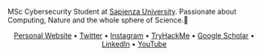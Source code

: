 MSc Cybersecurity Student at [Sapienza University](https://www.uniroma1.it/). Passionate about Computing, Nature and the whole sphere of Science.🔭  
<p align="center">
  <a href="https://www.edoardoottavianelli.it">Personal Website</a> •
  <a href="https://twitter.com/edoardottt2">Twitter</a> •
  <a href="https://instagram.com/edoardottt">Instagram</a> •
  <a href="https://tryhackme.com/p/edoardottt">TryHackMe</a> •
  <a href="https://scholar.google.com/citations?user=Lz9bArIAAAAJ">Google Scholar</a> •
  <a href="https://www.linkedin.com/in/edoardoottavianelli/">LinkedIn</a> •
  <a href="https://www.youtube.com/channel/UCBoJMSbkCGdardyMyuYNyHA">YouTube</a>
</p>
